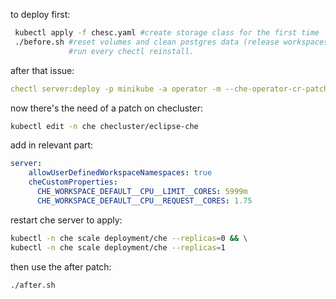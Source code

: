 to deploy first:
````bash
 kubectl apply -f chesc.yaml #create storage class for the first time 
 ./before.sh #reset volumes and clean postgres data (release workspaces volume without erase)
             #run every chectl reinstall.
````

after that issue:

````yaml
chectl server:deploy -p minikube -a operator -m --che-operator-cr-patch-yaml=operatorpatch.yaml
````

now there's the need of a patch on checluster:
````bash
kubectl edit -n che checluster/eclipse-che
````
add in relevant part:
````yaml
server:
    allowUserDefinedWorkspaceNamespaces: true
    cheCustomProperties:
      CHE_WORKSPACE_DEFAULT__CPU__LIMIT__CORES: 5999m
      CHE_WORKSPACE_DEFAULT__CPU__REQUEST__CORES: 1.75
````

restart che server to apply:
````bash
kubectl -n che scale deployment/che --replicas=0 && \
kubectl -n che scale deployment/che --replicas=1
````

then use the after patch:
````bash
./after.sh
````
